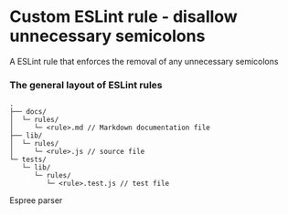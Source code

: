 # Custom ESLint rule - disallow unnecessary semicolons

A ESLint rule that enforces the removal of any unnecessary semicolons

### The general layout of ESLint rules

```text
.
├── docs/
│  └─ rules/
│     └─ <rule>.md // Markdown documentation file
├── lib/
│  └─ rules/
│     └─ <rule>.js // source file
└─ tests/
   └─ lib/
      └─ rules/
         └─ <rule>.test.js // test file
```

Espree parser
